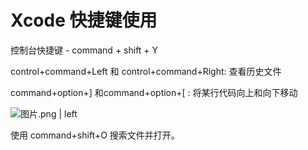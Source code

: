 # Xcode 快捷键使用

控制台快捷键 - command + shift + Y

control+command+Left 和 control+command+Right: 查看历史文件

command+option+] 和command+option+[ : 将某行代码向上和向下移动



![图片.png | left](http://upload-images.jianshu.io/upload_images/1086206-ab13502909d5b1b9.png?imageMogr2/auto-orient/strip%7CimageView2/2/w/540 "")


使用 command+shift+O 搜索文件并打开。
